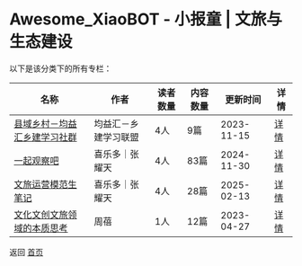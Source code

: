 # Awesome_XiaoBOT - 小报童 | 文旅与生态建设

以下是该分类下的所有专栏：

| 名称 | 作者 | 读者数量 | 内容数量 | 更新时间 | 详情 |
|------|------|----------|----------|----------|------|
| [县域乡村－均益汇乡建学习社群](https://xiaobot.net/p/magazine?refer=0b133df9-27dc-423b-8101-639049001c13) | 均益汇－乡建学习联盟 | 4人 | 9篇 |  2023-11-15 | [详情](data/magazine.md) |
| [一起观察吧](https://xiaobot.net/p/tianshio511?refer=0b133df9-27dc-423b-8101-639049001c13) | 喜乐多｜张耀天 | 4人 | 83篇 |  2024-11-30 | [详情](data/tianshio511.md) |
| [文旅运营模范生笔记](https://xiaobot.net/p/t?refer=0b133df9-27dc-423b-8101-639049001c13) | 喜乐多｜张耀天 | 4人 | 28篇 |  2025-02-13 | [详情](data/t.md) |
| [文化文创文旅领域的本质思考](https://xiaobot.net/p/ZB213?refer=0b133df9-27dc-423b-8101-639049001c13) | 周蓓 | 1人 | 12篇 |  2023-04-27 | [详情](data/ZB213.md) |


返回 [首页](../README.md)
